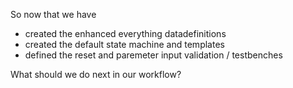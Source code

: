 So now that we have 
- created the enhanced everything datadefinitions
- created the default state machine and templates
- defined the reset and paremeter input validation / testbenches

What should we do next in our workflow?  
